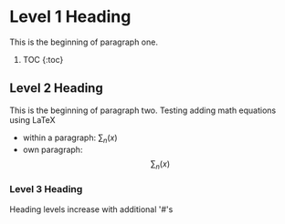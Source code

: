 # Level 1 Heading
This is the beginning of paragraph one.

1. TOC
{:toc}

## Level 2 Heading
This is the beginning of paragraph two. Testing adding math equations using LaTeX 
- within a paragraph: $\sum_n (x)$
- own paragraph:
  $$
  \sum_n(x)
  $$
  

### Level 3 Heading
Heading levels increase with additional '#'s
